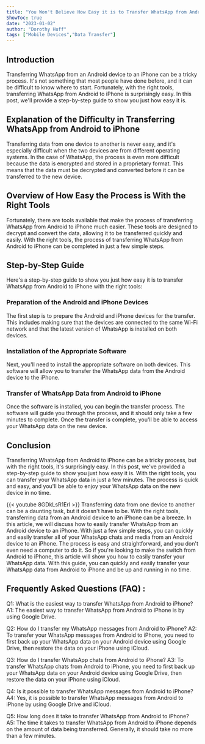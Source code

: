 ```yaml
---
title: "You Won't Believe How Easy it is to Transfer WhatsApp from Android to iPhone - Here's How!"
ShowToc: true 
date: "2023-01-02"
author: "Dorothy Huff" 
tags: ["Mobile Devices","Data Transfer"]
---
```

## Introduction

Transferring WhatsApp from an Android device to an iPhone can be a tricky process. It's not something that most people have done before, and it can be difficult to know where to start. Fortunately, with the right tools, transferring WhatsApp from Android to iPhone is surprisingly easy. In this post, we'll provide a step-by-step guide to show you just how easy it is. 

## Explanation of the Difficulty in Transferring WhatsApp from Android to iPhone

Transferring data from one device to another is never easy, and it's especially difficult when the two devices are from different operating systems. In the case of WhatsApp, the process is even more difficult because the data is encrypted and stored in a proprietary format. This means that the data must be decrypted and converted before it can be transferred to the new device. 

## Overview of How Easy the Process is With the Right Tools

Fortunately, there are tools available that make the process of transferring WhatsApp from Android to iPhone much easier. These tools are designed to decrypt and convert the data, allowing it to be transferred quickly and easily. With the right tools, the process of transferring WhatsApp from Android to iPhone can be completed in just a few simple steps. 

## Step-by-Step Guide

Here's a step-by-step guide to show you just how easy it is to transfer WhatsApp from Android to iPhone with the right tools: 

### Preparation of the Android and iPhone Devices

The first step is to prepare the Android and iPhone devices for the transfer. This includes making sure that the devices are connected to the same Wi-Fi network and that the latest version of WhatsApp is installed on both devices. 

### Installation of the Appropriate Software

Next, you'll need to install the appropriate software on both devices. This software will allow you to transfer the WhatsApp data from the Android device to the iPhone. 

### Transfer of WhatsApp Data from Android to iPhone

Once the software is installed, you can begin the transfer process. The software will guide you through the process, and it should only take a few minutes to complete. Once the transfer is complete, you'll be able to access your WhatsApp data on the new device. 

## Conclusion

Transferring WhatsApp from Android to iPhone can be a tricky process, but with the right tools, it's surprisingly easy. In this post, we've provided a step-by-step guide to show you just how easy it is. With the right tools, you can transfer your WhatsApp data in just a few minutes. The process is quick and easy, and you'll be able to enjoy your WhatsApp data on the new device in no time.

{{< youtube 8GDkLsR1ErI >}} 
Transferring data from one device to another can be a daunting task, but it doesn't have to be. With the right tools, transferring data from an Android device to an iPhone can be a breeze. In this article, we will discuss how to easily transfer WhatsApp from an Android device to an iPhone. With just a few simple steps, you can quickly and easily transfer all of your WhatsApp chats and media from an Android device to an iPhone. The process is easy and straightforward, and you don't even need a computer to do it. So if you're looking to make the switch from Android to iPhone, this article will show you how to easily transfer your WhatsApp data. With this guide, you can quickly and easily transfer your WhatsApp data from Android to iPhone and be up and running in no time.

## Frequently Asked Questions (FAQ) :
Q1: What is the easiest way to transfer WhatsApp from Android to iPhone?
A1: The easiest way to transfer WhatsApp from Android to iPhone is by using Google Drive.

Q2: How do I transfer my WhatsApp messages from Android to iPhone?
A2: To transfer your WhatsApp messages from Android to iPhone, you need to first back up your WhatsApp data on your Android device using Google Drive, then restore the data on your iPhone using iCloud.

Q3: How do I transfer WhatsApp chats from Android to iPhone?
A3: To transfer WhatsApp chats from Android to iPhone, you need to first back up your WhatsApp data on your Android device using Google Drive, then restore the data on your iPhone using iCloud.

Q4: Is it possible to transfer WhatsApp messages from Android to iPhone?
A4: Yes, it is possible to transfer WhatsApp messages from Android to iPhone by using Google Drive and iCloud.

Q5: How long does it take to transfer WhatsApp from Android to iPhone?
A5: The time it takes to transfer WhatsApp from Android to iPhone depends on the amount of data being transferred. Generally, it should take no more than a few minutes.


